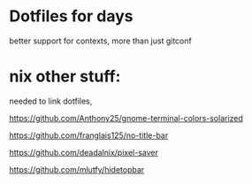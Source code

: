 # Dotfiles for days

better support for contexts, more than just gitconf

# nix other stuff:

needed to link dotfiles,

https://github.com/Anthony25/gnome-terminal-colors-solarized

https://github.com/franglais125/no-title-bar

https://github.com/deadalnix/pixel-saver

https://github.com/mlutfy/hidetopbar
